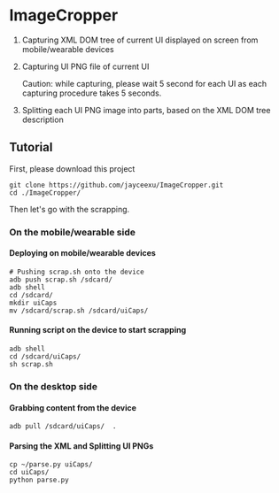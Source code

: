 # ImageCropper
1. Capturing XML DOM tree of current UI displayed on screen from mobile/wearable devices
2. Capturing UI PNG file of current UI

   Caution: while capturing, please wait 5 second for each UI as each capturing procedure takes 5 seconds.
3. Splitting each UI PNG image into parts, based on the XML DOM tree description

## Tutorial
First, please download this project  
```
git clone https://github.com/jayceexu/ImageCropper.git
cd ./ImageCropper/
```
Then let's go with the scrapping.

### On the mobile/wearable side
#### Deploying on mobile/wearable devices
```
# Pushing scrap.sh onto the device
adb push scrap.sh /sdcard/ 
adb shell
cd /sdcard/
mkdir uiCaps
mv /sdcard/scrap.sh /sdcard/uiCaps/
```

#### Running script on the device to start scrapping
```
adb shell 
cd /sdcard/uiCaps/
sh scrap.sh
```

### On the desktop side
#### Grabbing content from the device
```
adb pull /sdcard/uiCaps/  .
```
#### Parsing the XML and Splitting UI PNGs
```
cp ~/parse.py uiCaps/
cd uiCaps/
python parse.py
```
